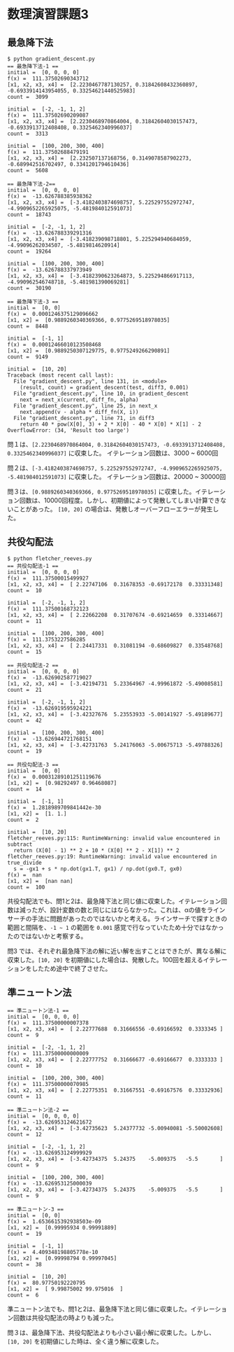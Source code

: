 # 数理演習課題3

## 最急降下法

```
$ python gradient_descent.py
== 最急降下法-1 ==
initial =  [0, 0, 0, 0]
f(x) =  111.37502690343712
[x1, x2, x3, x4] =  [2.2230467787130257, 0.31842608432360897, -0.6933914143954055, 0.33254621440525983]
count =  3099

initial =  [-2, -1, 1, 2]
f(x) =  111.37502690209087
[x1, x2, x3, x4] =  [2.2230468970864004, 0.31842604030157473, -0.6933913712408408, 0.3325462340996037]
count =  3313

initial =  [100, 200, 300, 400]
f(x) =  111.37502688479191
[x1, x2, x3, x4] =  [2.232507137168756, 0.3149078587902273, -0.689942516702497, 0.3341201794610436]
count =  5608

== 最急降下法-2==
initial =  [0, 0, 0, 0]
f(x) =  -13.626788385938362
[x1, x2, x3, x4] =  [-3.4182403874698757, 5.225297552972747, -4.9909652265925075, -5.481984012591073]
count =  18743

initial =  [-2, -1, 1, 2]
f(x) =  -13.626788339291316
[x1, x2, x3, x4] =  [-3.418239098718801, 5.225294940684059, -4.99096262034507, -5.4819814620914]
count =  19264

initial =  [100, 200, 300, 400]
f(x) =  -13.626788337973949
[x1, x2, x3, x4] =  [-3.4182390623264873, 5.225294866917113, -4.990962546748718, -5.481981390069281]
count =  30190

== 最急降下法-3 ==
initial =  [0, 0]
f(x) =  0.0001246375129096662
[x1, x2] =  [0.9889260340369366, 0.9775269518978035]
count =  8448

initial =  [-1, 1]
f(x) =  0.00012466010123508468
[x1, x2] =  [0.9889250307129775, 0.9775249266290891]
count =  9149

initial =  [10, 20]
Traceback (most recent call last):
  File "gradient_descent.py", line 131, in <module>
    (result, count) = gradient_descent(test, diff3, 0.001)
  File "gradient_descent.py", line 10, in gradient_descent
    next = next_x(current, diff_fn, alpha)
  File "gradient_descent.py", line 25, in next_x
    next.append(v - alpha * diff_fn(X, i))
  File "gradient_descent.py", line 71, in diff3
    return 40 * pow(X[0], 3) + 2 * X[0] - 40 * X[0] * X[1] - 2
OverflowError: (34, 'Result too large')
```

問１は、`[2.2230468970864004, 0.31842604030157473, -0.6933913712408408, 0.3325462340996037]` に収束した。
イテレーション回数は、3000 ~ 6000回

問２は、`[-3.4182403874698757, 5.225297552972747, -4.9909652265925075, -5.481984012591073]` に収束した。
イテレーション回数は、20000 ~ 30000回

問３は、`[0.9889260340369366, 0.9775269518978035]` に収束した。イテレーション回数は、10000回程度。しかし、初期値によって発散してしまい計算できないことがあった。
`[10, 20]` の場合は、発散しオーバーフローエラーが発生した。

## 共役勾配法

```
$ python fletcher_reeves.py
== 共役勾配法-1 ==
initial =  [0, 0, 0, 0]
f(x) =  111.37500015499927
[x1, x2, x3, x4] =  [ 2.22747106  0.31678353 -0.69172178  0.33331348]
count =  10

initial =  [-2, -1, 1, 2]
f(x) =  111.37500168732123
[x1, x2, x3, x4] =  [ 2.22662208  0.31707674 -0.69214659  0.33314667]
count =  11

initial =  [100, 200, 300, 400]
f(x) =  111.3753227586285
[x1, x2, x3, x4] =  [ 2.24417331  0.31081194 -0.68609827  0.33548768]
count =  15

== 共役勾配法-2 ==
initial =  [0, 0, 0, 0]
f(x) =  -13.626902587719027
[x1, x2, x3, x4] =  [-3.42194731  5.23364967 -4.99961872 -5.49008581]
count =  21

initial =  [-2, -1, 1, 2]
f(x) =  -13.626919595924221
[x1, x2, x3, x4] =  [-3.42327676  5.23553933 -5.00141927 -5.49189677]
count =  42

initial =  [100, 200, 300, 400]
f(x) =  -13.626944721768151
[x1, x2, x3, x4] =  [-3.42731763  5.24176063 -5.00675713 -5.49788326]
count =  19

== 共役勾配法-3 ==
initial =  [0, 0]
f(x) =  0.00031289101251119676
[x1, x2] =  [0.98292497 0.96468087]
count =  14

initial =  [-1, 1]
f(x) =  1.2818989709841442e-30
[x1, x2] =  [1. 1.]
count =  2

initial =  [10, 20]
fletcher_reeves.py:115: RuntimeWarning: invalid value encountered in subtract
  return (X[0] - 1) ** 2 + 10 * (X[0] ** 2 - X[1]) ** 2
fletcher_reeves.py:19: RuntimeWarning: invalid value encountered in true_divide
  s = -gx1 + s * np.dot(gx1.T, gx1) / np.dot(gx0.T, gx0)
f(x) =  nan
[x1, x2] =  [nan nan]
count =  100

```

共役勾配法でも、問1と2は、最急降下法と同じ値に収束した。イテレーション回数は減ったが、設計変数の数と同じにはならなかった。これは、αの値をラインサーチの手法に問題があったのではないかと考える。ラインサーチで探すときの範囲と間隔を、`-1 ~ 1` の範囲を `0.001` 感覚で行なっていたため十分ではなかったのではないかと考察する。

問3 では、それぞれ最急降下法の解に近い解を出すことはできたが、異なる解に収束した。`[10, 20]` を初期値にした場合は、発散した。100回を超えるイテレーションをしたため途中で終了させた。

## 準ニュートン法

```
== 準ニュートン法-1 ==
initial =  [0, 0, 0, 0]
f(x) =  111.37500000007378
[x1, x2, x3, x4] =  [ 2.22777688  0.31666556 -0.69166592  0.3333345 ]
count =  9

initial =  [-2, -1, 1, 2]
f(x) =  111.37500000000009
[x1, x2, x3, x4] =  [ 2.22777752  0.31666677 -0.69166677  0.3333333 ]
count =  10

initial =  [100, 200, 300, 400]
f(x) =  111.37500000070985
[x1, x2, x3, x4] =  [ 2.22775351  0.31667551 -0.69167576  0.33332936]
count =  11

== 準ニュートン法-2 ==
initial =  [0, 0, 0, 0]
f(x) =  -13.626953124621672
[x1, x2, x3, x4] =  [-3.42735623  5.24377732 -5.00940081 -5.50002608]
count =  12

initial =  [-2, -1, 1, 2]
f(x) =  -13.626953124999929
[x1, x2, x3, x4] =  [-3.42734375  5.24375    -5.009375   -5.5       ]
count =  9

initial =  [100, 200, 300, 400]
f(x) =  -13.626953125000039
[x1, x2, x3, x4] =  [-3.42734375  5.24375    -5.009375   -5.5       ]
count =  9

== 準ニュートン-3 ==
initial =  [0, 0]
f(x) =  1.6536615392938503e-09
[x1, x2] =  [0.99995934 0.99991889]
count =  19

initial =  [-1, 1]
f(x) =  4.409348198805778e-10
[x1, x2] =  [0.99998794 0.99997045]
count =  38

initial =  [10, 20]
f(x) =  80.97750192220795
[x1, x2] =  [ 9.99875002 99.975016  ]
count =  6

```

準ニュートン法でも、問1と2は、最急降下法と同じ値に収束した。イテレーション回数は共役勾配法の時よりも減った。

問３は、最急降下法、共役勾配法よりも小さい最小解に収束した。しかし、`[10, 20]` を初期値にした時は、全く違う解に収束した。

